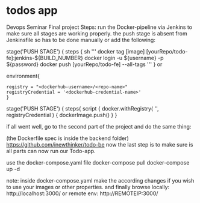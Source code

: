 # todos app
Devops Seminar Final project
Steps:
run the Docker-pipeline via Jenkins to make sure all stages are working properly.
the push stage is absent from Jenkinsfile so has to be done manually or add the following:

stage('PUSH STAGE') {
 steps {
     sh '''
        docker tag [image] [yourRepo/todo-fe]:jenkins-${BUILD_NUMBER}
        docker login -u ${username} -p ${password}
        docker push [yourRepo/todo-fe] --all-tags
       '''
     }
or

 environment{
 
 	registry = "<dockerhub-username>/<repo-name>"
 	registryCredential = '<dockerhub-credential-name>'        
 	}
 stage('PUSH STAGE') {
   steps{
     script {
 	   docker.withRegistry( '', registryCredential ) {
  	   dockerImage.push()
   	}
 }
 
if all went well, go to the second part of the project and do the same thing:

(the Dockerfile spec is inside the backend folder) https://github.com/inewthinker/todo-be
now the last step is to make sure is all parts can now run our Todo-app.

use the docker-compose.yaml file
  docker-compose pull
  docker-compose up -d

note: inside docker-compose.yaml make the according changes if you wish to use your images or other properties.
and finally browse locally: http://localhost:3000/
or remote env: http://REMOTEIP:3000/

